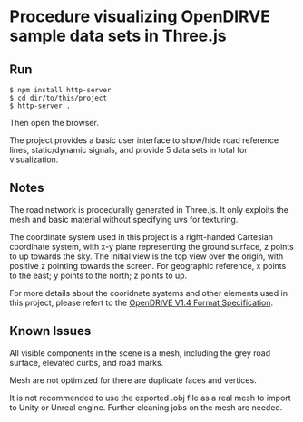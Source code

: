 # Procedure visualizing OpenDIRVE sample data sets in Three.js

## Run
```
$ npm install http-server
$ cd dir/to/this/project
$ http-server .
```
Then open the browser. 

The project provides a basic user interface to show/hide road reference lines, static/dynamic signals, and provide 5 data sets in total for visualization.

## Notes

The road network is procedurally generated in Three.js. It only exploits the mesh and basic material without specifying uvs for texturing.

The coordinate system used in this project is a right-handed Cartesian coordinate system, with x-y plane representing the ground surface, z points to up towards the sky. The initial view is the top view over the origin, with positive z pointing towards the screen. For geographic reference, x points to the east; y points to the north; z points to up.

For more details about the cooridnate systems and other elements used in this project, please refert to the [OpenDRIVE V1.4 Format Specification](http://www.opendrive.org/docs/OpenDRIVEFormatSpecRev1.4H.pdf).

## Known Issues

All visible components in the scene is a mesh, including the grey road surface, elevated curbs, and road marks.

Mesh are not optimized for there are duplicate faces and vertices.

It is not recommended to use the exported .obj file as a real mesh to import to Unity or Unreal engine. Further cleaning jobs on the mesh are needed.
